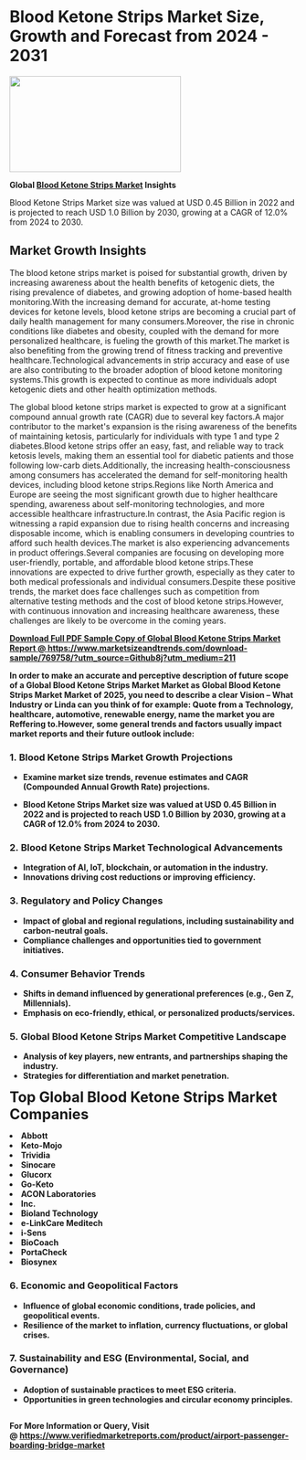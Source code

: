 <H1>Blood Ketone Strips Market Size, Growth and Forecast from 2024 - 2031</H1><img class="aligncenter size-medium wp-image-584254" src="https://thirdeyenews.in/wp-content/uploads/2024/09/Global-Market-Research-300x168.jpeg" alt="" width="300" height="168" /><p><strong>Global&nbsp;<a href="https://www.marketsizeandtrends.com/download-sample/769758/?utm_source=Github8j?utm_medium=211">Blood Ketone Strips Market</a> Insights</strong></p><p>Blood Ketone Strips Market size was valued at USD 0.45 Billion in 2022 and is projected to reach USD 1.0 Billion by 2030, growing at a CAGR of 12.0% from 2024 to 2030.</p><p><h2>Market Growth Insights</h2> <p>The blood ketone strips market is poised for substantial growth, driven by increasing awareness about the health benefits of ketogenic diets, the rising prevalence of diabetes, and growing adoption of home-based health monitoring.With the increasing demand for accurate, at-home testing devices for ketone levels, blood ketone strips are becoming a crucial part of daily health management for many consumers.Moreover, the rise in chronic conditions like diabetes and obesity, coupled with the demand for more personalized healthcare, is fueling the growth of this market.The market is also benefiting from the growing trend of fitness tracking and preventive healthcare.Technological advancements in strip accuracy and ease of use are also contributing to the broader adoption of blood ketone monitoring systems.This growth is expected to continue as more individuals adopt ketogenic diets and other health optimization methods.</p> <p><strong><a href="#"></a></strong></p> <p>The global blood ketone strips market is expected to grow at a significant compound annual growth rate (CAGR) due to several key factors.A major contributor to the market's expansion is the rising awareness of the benefits of maintaining ketosis, particularly for individuals with type 1 and type 2 diabetes.Blood ketone strips offer an easy, fast, and reliable way to track ketosis levels, making them an essential tool for diabetic patients and those following low-carb diets.Additionally, the increasing health-consciousness among consumers has accelerated the demand for self-monitoring health devices, including blood ketone strips.Regions like North America and Europe are seeing the most significant growth due to higher healthcare spending, awareness about self-monitoring technologies, and more accessible healthcare infrastructure.In contrast, the Asia Pacific region is witnessing a rapid expansion due to rising health concerns and increasing disposable income, which is enabling consumers in developing countries to afford such health devices.The market is also experiencing advancements in product offerings.Several companies are focusing on developing more user-friendly, portable, and affordable blood ketone strips.These innovations are expected to drive further growth, especially as they cater to both medical professionals and individual consumers.Despite these positive trends, the market does face challenges such as competition from alternative testing methods and the cost of blood ketone strips.However, with continuous innovation and increasing healthcare awareness, these challenges are likely to be overcome in the coming years.</p> <p><strong><a href="#"></p><p><span class=""><strong>Download Full PDF Sample Copy of Global Blood Ketone Strips Market Report</strong> @ <a href="https://www.marketsizeandtrends.com/download-sample/769758/?utm_source=Github8j?utm_medium=211" target="_blank">https://www.marketsizeandtrends.com/download-sample/769758/?utm_source=Github8j?utm_medium=211</a></span></p><p>In order to make an accurate and perceptive description of future scope of a Global&nbsp;Blood Ketone Strips Market Market as Global&nbsp;Blood Ketone Strips Market Market of 2025, you need to describe a clear Vision &ndash; What Industry or Linda can you think of for example: Quote from a Technology, healthcare, automotive, renewable energy, name the market you are Reffering to.However, some general trends and factors usually impact market reports and their future outlook include:</p><h3>1.&nbsp;<strong>Blood Ketone Strips Market Growth Projections</strong></h3><ul><li>Examine market size trends, revenue estimates and CAGR (Compounded Annual Growth Rate) projections.</li><li><p>Blood Ketone Strips Market size was valued at USD 0.45 Billion in 2022 and is projected to reach USD 1.0 Billion by 2030, growing at a CAGR of 12.0% from 2024 to 2030.</p></li></ul><h3>2.&nbsp;<strong>Blood Ketone Strips Market Technological Advancements</strong></h3><ul><li>Integration of AI, IoT, blockchain, or automation in the industry.</li><li>Innovations driving cost reductions or improving efficiency.</li></ul><h3>3.&nbsp;<strong>Regulatory and Policy Changes</strong></h3><ul><li>Impact of global and regional regulations, including sustainability and carbon-neutral goals.</li><li>Compliance challenges and opportunities tied to government initiatives.</li></ul><h3>4.&nbsp;<strong>Consumer Behavior Trends</strong></h3><ul><li>Shifts in demand influenced by generational preferences (e.g., Gen Z, Millennials).</li><li>Emphasis on eco-friendly, ethical, or personalized products/services.</li></ul><h3>5.&nbsp;<strong>Global Blood Ketone Strips Market Competitive Landscape</strong></h3><ul><li>Analysis of key players, new entrants, and partnerships shaping the industry.</li><li>Strategies for differentiation and market penetration.</li></ul><p data-pm-slice="1 1 []"><span style="color: inherit; font-family: inherit; font-size: 25px;">Top Global Blood Ketone Strips Market Companies</span></p><div class="" data-test-id=""><p><li>Abbott</li><li> Keto-Mojo</li><li> Trividia</li><li> Sinocare</li><li> Glucorx</li><li> Go-Keto</li><li> ACON Laboratories</li><li> Inc.</li><li> Bioland Technology</li><li> e-LinkCare Meditech</li><li> i-Sens</li><li> BioCoach</li><li> PortaCheck</li><li> Biosynex</li></p></div><h3>6.&nbsp;<strong>Economic and Geopolitical Factors</strong></h3><ul><li>Influence of global economic conditions, trade policies, and geopolitical events.</li><li>Resilience of the market to inflation, currency fluctuations, or global crises.</li></ul><h3>7.&nbsp;<strong>Sustainability and ESG (Environmental, Social, and Governance)</strong></h3><ul><li>Adoption of sustainable practices to meet ESG criteria.</li><li>Opportunities in green technologies and circular economy principles.</li></ul><h2><strong style="font-size: 14px;">For More Information or Query, Visit @&nbsp;</strong><a style="background-color: #ffffff; font-size: 14px;" href="https://www.marketsizeandtrends.com/report/blood-ketone-strips-market/" target="_blank">https://www.verifiedmarketreports.com/product/airport-passenger-boarding-bridge-market</a></h2>